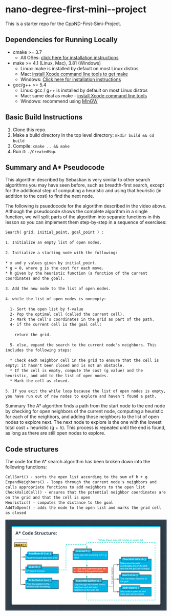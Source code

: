 # nano-degree-first-mini--project

This is a starter repo for the CppND-First-Simi-Project.

## Dependencies for Running Locally
* cmake >= 3.7
  * All OSes: [click here for installation instructions](https://cmake.org/install/)
* make >= 4.1 (Linux, Mac), 3.81 (Windows)
  * Linux: make is installed by default on most Linux distros
  * Mac: [install Xcode command line tools to get make](https://developer.apple.com/xcode/features/)
  * Windows: [Click here for installation instructions](http://gnuwin32.sourceforge.net/packages/make.htm)
* gcc/g++ >= 5.4
  * Linux: gcc / g++ is installed by default on most Linux distros
  * Mac: same deal as make - [install Xcode command line tools](https://developer.apple.com/xcode/features/)
  * Windows: recommend using [MinGW](http://www.mingw.org/)

## Basic Build Instructions

1. Clone this repo.
2. Make a build directory in the top level directory: `mkdir build && cd build`
3. Compile: `cmake .. && make`
4. Run it: `./CreatedMap`.

## Summary and A* Pseudocode

This algorithm described by Sebastian is very similar to other search algorithms you may have seen before, such as breadth-first search, except for the additional step of computing a heuristic and using that heuristic (in addition to the cost) to find the next node.

The following is psuedocode for the algorithm described in the video above. Although the pseudocode shows the complete algorithm in a single function, we will split parts of the algorithm into separate functions in this lesson so you can implement them step-by-step in a sequence of exercises:

```
Search( grid, initial_point, goal_point ) :

1. Initialize an empty list of open nodes.

2. Initialize a starting node with the following:

* x and y values given by initial_point.
* g = 0, where g is the cost for each move.
* h given by the heuristic function (a function of the current coordinates and the goal).

3. Add the new node to the list of open nodes.

4. while the list of open nodes is nonempty:

  1- Sort the open list by f-value
  2- Pop the optimal cell (called the current cell).
  3- Mark the cell's coordinates in the grid as part of the path.
  4- if the current cell is the goal cell:

    return the grid.

  5- else, expand the search to the current node's neighbors. This includes the following steps:

  * Check each neighbor cell in the grid to ensure that the cell is empty: it hasn't been closed and is not an obstacle.
  * If the cell is empty, compute the cost (g value) and the heuristic, and add to the list of open nodes.
  * Mark the cell as closed.

5. If you exit the while loop because the list of open nodes is empty, you have run out of new nodes to explore and haven't found a path.
```

Summary
The A* algorithm finds a path from the start node to the end node by checking for open neighbors of the current node, computing a heuristic for each of the neighbors, and adding those neighbors to the list of open nodes to explore next. The next node to explore is the one with the lowest total cost + heuristic (g + h). This process is repeated until the end is found, as long as there are still open nodes to explore.

## Code structures

The code for the A* search algorithm has been broken down into the following functions:
```
CellSort() - sorts the open list according to the sum of h + g
ExpandNeighbors() - loops through the current node's neighbors and calls appropriate functions to add neighbors to the open list
CheckValidCell() - ensures that the potential neighbor coordinates are on the grid and that the cell is open
Heuristic() - computes the distance to the goal
AddToOpen() - adds the node to the open list and marks the grid cell as closed
```

![CodeStructure](assets/a-star-code-structure.png)